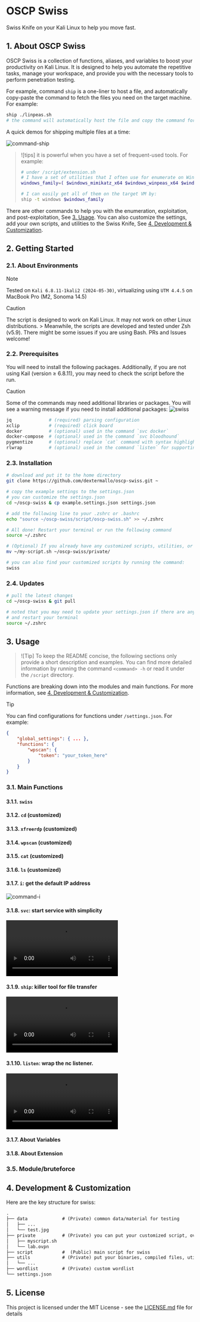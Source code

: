 # OSCP Swiss

Swiss Knife on your Kali Linux to help you move fast.

## 1. About OSCP Swiss

OSCP Swiss is a collection of functions, aliases, and variables to boost your productivity on Kali Linux. It is designed to help you automate the repetitive tasks, manage your workspace, and provide you with the necessary tools to perform penetration testing.

For example, command `ship` is a one-liner to host a file, and automatically copy-paste the command to fetch the files you need on the target machine. For example:

```bash
ship ./linpeas.sh
# the command will automatically host the file and copy the command for fetching to your click board automatically. All you need is to paste it on the target machine :)
```

A quick demos for shipping multiple files at a time:

![command-ship](demo/command-ship.gif)

> ![tips]
> it is powerful when you have a set of frequent-used tools. For example:
> ```bash
> # under /script/extension.sh
> # I have a set of utilities that I often use for enumerate on Windows
> windows_family=( $windows_mimikatz_x64 $windows_winpeas_x64 $windows_powerview $windows_powerup ... )
> 
> # I can easily get all of them on the target VM by:
> ship -t windows $windows_family
> ```

There are other commands to help you with the enumeration, exploitation, and post-exploitation, See [3. Usage](#3-usage). You can also customize the settings, add your own scripts, and utilities to the Swiss Knife, See [4. Development & Customization](#4-development--customization). 

## 2. Getting Started

### 2.1. About Environments
>[!NOTE]
> Tested on `Kali 6.8.11-1kali2 (2024-05-30)`, virtualizing using `UTM 4.4.5` on MacBook Pro (M2, Sonoma 14.5)

>[!Caution]
> The script is designed to work on Kali Linux. It may not work on other Linux distributions. > Meanwhile, the scripts are developed and tested under Zsh (v5.9). There might be some issues if you are using Bash. PRs and Issues welcome!

### 2.2. Prerequisites

You will need to install the following packages. Additionally, if you are not using Kail (version ≥ 6.8.11), you may need to check the script before the run.

> [!CAUTION]
> Some of the commands may need additional libraries or packages. 
> You will see a warning message if you need to install additional packages:
> ![swiss](image/external-pacakge-hint.png)

```sh
jq              # (required) parsing configuration
xclip           # (required) click board
docker          # (optional) used in the command `svc docker`
docker-compose  # (optional) used in the command `svc bloodhound`
pygmentize      # (optional) replace `cat` command with syntax highlighting
rlwrap          # (optional) used in the command `listen` for supporting arrow keys
```

### 2.3. Installation

```bash
# download and put it to the home directory
git clone https://github.com/dextermallo/oscp-swiss.git ~

# copy the example settings to the settings.json
# you can customize the settings.json
cd ~/oscp-swiss & cp example.settings.json settings.json

# add the following line to your .zshrc or .bashrc
echo "source ~/oscp-swiss/script/oscp-swiss.sh" >> ~/.zshrc

# All done! Restart your terminal or run the following command
source ~/.zshrc

# (Optional) If you already have any customized scripts, utilities, or wordlist, you can put them in the following directories:
mv ~/my-script.sh ~/oscp-swiss/private/

# you can also find your customized scripts by running the command:
swiss
```

### 2.4. Updates

```bash
# pull the latest changes
cd ~/oscp-swiss & git pull

# noted that you may need to update your settings.json if there are any changes
# and restart your terminal
source ~/.zshrc
```

## 3. Usage

> ![Tip]
> To keep the README concise, the following sections only provide a short description and examples. You can find more detailed information by running the command `<command> -h` or read it under the `/script` directory.

Functions are breaking down into the modules and main functions. For more information, see [4. Development & Customization](#4-development--customization).

>[!TIP]
> You can find configurations for functions under `/settings.json`. For example:
> ```json
> {
>     "global_settings": { ... },
>     "functions": {
>         "wpscan": {
>             "token": "your_token_here"
>         }
>     }
> }
> ```

### 3.1. Main Functions

#### 3.1.1. `swiss`
#### 3.1.2. `cd` (customized)
#### 3.1.3. `xfreerdp` (customized)
#### 3.1.4. `wpscan` (customized)
#### 3.1.5. `cat` (customized)
#### 3.1.6. `ls` (customized)
#### 3.1.7. `i`: get the default IP address

![command-i](demo/command-i.gif)

#### 3.1.8. `svc`: start service with simplicity

<video src='demo/command-svc.mov'></video>

#### 3.1.9. `ship`: killer tool for file transfer

<video src='demo/command-ship.mov'></video>

#### 3.1.10. `listen`: wrap the nc listener.

<video src='demo/command-listen.mov'></video>

#### 3.1.7. About Variables
#### 3.1.8. About Extension


### 3.5. Module/bruteforce

## 4. Development & Customization

Here are the key structure for swiss:

```md
.
├── data             # (Private) common data/material for testing 
│   ├── ...
│   └── test.jpg
├── private          # (Private) you can put your customized script, ovpn file, etc.
│   ├── myscript.sh
│   └── lab.ovpn
├── script           #  (Public) main script for swiss
├── utils            # (Private) put your binaries, compiled files, utilities (e.g., pspy)
│   └── ...
├── wordlist         # (Private) custom wordlist
└── settings.json
```

## 5. License

This project is licensed under the MIT License - see the [LICENSE.md](LICENSE.md) file for details

<!-- ## Acknowledgments -->